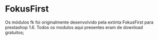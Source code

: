 # FokusFirst

Os módulos fk foi originalmente desenvolvido pela extinta FokusFirst para prestashop 1.6. Todos os modulos aqui presentes eram de download gratuitos;
